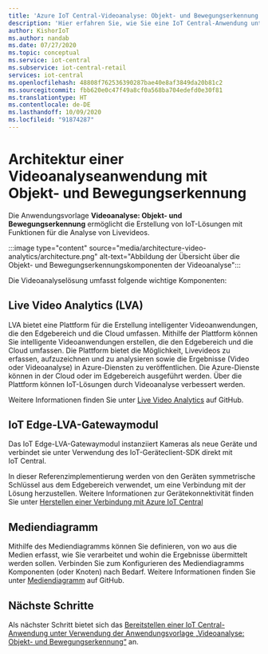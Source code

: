 ```yaml
---
title: 'Azure IoT Central-Videoanalyse: Objekt- und Bewegungserkennung | Microsoft-Dokumentation'
description: 'Hier erfahren Sie, wie Sie eine IoT Central-Anwendung unter Verwendung der Anwendungsvorlage „Videoanalyse: Objekt- und Bewegungserkennung“ in IoT Central erstellen. In dieser Vorlage werden Livevideoanalyse und verbundene Kameras verwendet.'
author: KishorIoT
ms.author: nandab
ms.date: 07/27/2020
ms.topic: conceptual
ms.service: iot-central
ms.subservice: iot-central-retail
services: iot-central
ms.openlocfilehash: 48808f762536390287bae40e8af3849da20b81c2
ms.sourcegitcommit: fbb620e0c47f49a8cf0a568ba704edefd0e30f81
ms.translationtype: HT
ms.contentlocale: de-DE
ms.lasthandoff: 10/09/2020
ms.locfileid: "91874287"
---
```

# <a name="video-analytics---object-and-motion-detection-application-architecture"></a>Architektur einer Videoanalyseanwendung mit Objekt- und Bewegungserkennung

Die Anwendungsvorlage **Videoanalyse: Objekt- und Bewegungserkennung** ermöglicht die Erstellung von IoT-Lösungen mit Funktionen für die Analyse von Livevideos.

:::image type="content" source="media/architecture-video-analytics/architecture.png" alt-text="Abbildung der Übersicht über die Objekt- und Bewegungserkennungskomponenten der Videoanalyse":::

Die Videoanalyselösung umfasst folgende wichtige Komponenten:

## <a name="live-video-analytics-lva"></a>Live Video Analytics (LVA)

LVA bietet eine Plattform für die Erstellung intelligenter Videoanwendungen, die den Edgebereich und die Cloud umfassen. Mithilfe der Plattform können Sie intelligente Videoanwendungen erstellen, die den Edgebereich und die Cloud umfassen. Die Plattform bietet die Möglichkeit, Livevideos zu erfassen, aufzuzeichnen und zu analysieren sowie die Ergebnisse (Video oder Videoanalyse) in Azure-Diensten zu veröffentlichen. Die Azure-Dienste können in der Cloud oder im Edgebereich ausgeführt werden. Über die Plattform können IoT-Lösungen durch Videoanalyse verbessert werden.

Weitere Informationen finden Sie unter [Live Video Analytics](https://github.com/Azure/live-video-analytics) auf GitHub.

## <a name="iot-edge-lva-gateway-module"></a>IoT Edge-LVA-Gatewaymodul

Das IoT Edge-LVA-Gatewaymodul instanziiert Kameras als neue Geräte und verbindet sie unter Verwendung des IoT-Geräteclient-SDK direkt mit IoT Central.

In dieser Referenzimplementierung werden von den Geräten symmetrische Schlüssel aus dem Edgebereich verwendet, um eine Verbindung mit der Lösung herzustellen. Weitere Informationen zur Gerätekonnektivität finden Sie unter [Herstellen einer Verbindung mit Azure IoT Central](../core/concepts-get-connected.md)

## <a name="media-graph"></a>Mediendiagramm

Mithilfe des Mediendiagramms können Sie definieren, von wo aus die Medien erfasst, wie Sie verarbeitet und wohin die Ergebnisse übermittelt werden sollen. Verbinden Sie zum Konfigurieren des Mediendiagramms Komponenten (oder Knoten) nach Bedarf. Weitere Informationen finden Sie unter [Mediendiagramm](https://github.com/Azure/live-video-analytics/tree/master/MediaGraph) auf GitHub.

## <a name="next-steps"></a>Nächste Schritte

Als nächster Schritt bietet sich das [Bereitstellen einer IoT Central-Anwendung unter Verwendung der Anwendungsvorlage „Videoanalyse: Objekt- und Bewegungserkennung“](tutorial-video-analytics-deploy.md) an.

